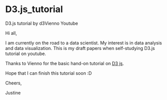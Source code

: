 # D3.js_tutorial
D3.js tutorial by d3Vienno Youtube

Hi all, 

I am currently on the road to a data scientist. My interest is in data analysis and data visualization. This is my draft papers when self-studying D3.js tutorial on youtube. 

Thanks to Vienno for the basic hand-on tutorial on [D3 js](https://youtu.be/2S1AbEWX85o?list=PL6il2r9i3BqH9PmbOf5wA5E1wOG3FT22p). 

Hope that I can finish this tutorial soon :D

Cheers,

Justine
